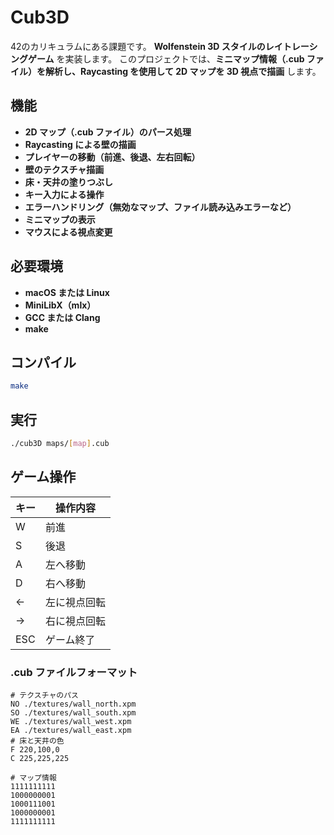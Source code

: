 # Cub3D
42のカリキュラムにある課題です。
**Wolfenstein 3D スタイルのレイトレーシングゲーム** を実装します。
このプロジェクトでは、**ミニマップ情報（.cub ファイル）を解析し、Raycasting を使用して 2D マップを 3D 視点で描画** します。

## 機能
- **2D マップ（.cub ファイル）のパース処理**
- **Raycasting による壁の描画**
- **プレイヤーの移動（前進、後退、左右回転）**
- **壁のテクスチャ描画**
- **床・天井の塗りつぶし**
- **キー入力による操作**
- **エラーハンドリング（無効なマップ、ファイル読み込みエラーなど）**
- **ミニマップの表示**
- **マウスによる視点変更**

## 必要環境
- **macOS または Linux**
- **MiniLibX（mlx）**
- **GCC または Clang**
- **make**

## コンパイル
```sh
make
```

## 実行
```sh
./cub3D maps/[map].cub
```

## ゲーム操作
| キー | 操作内容 |
|-----|---------|
| W  | 前進 |
| S | 後退 |
| A | 左へ移動 |
| D | 右へ移動 |
| ← | 左に視点回転 |
| → | 右に視点回転 |
| ESC | ゲーム終了 |

### .cub ファイルフォーマット
```
# テクスチャのパス
NO ./textures/wall_north.xpm
SO ./textures/wall_south.xpm
WE ./textures/wall_west.xpm
EA ./textures/wall_east.xpm
# 床と天井の色
F 220,100,0
C 225,225,225

# マップ情報
1111111111
1000000001
1000111001
1000000001
1111111111
```
